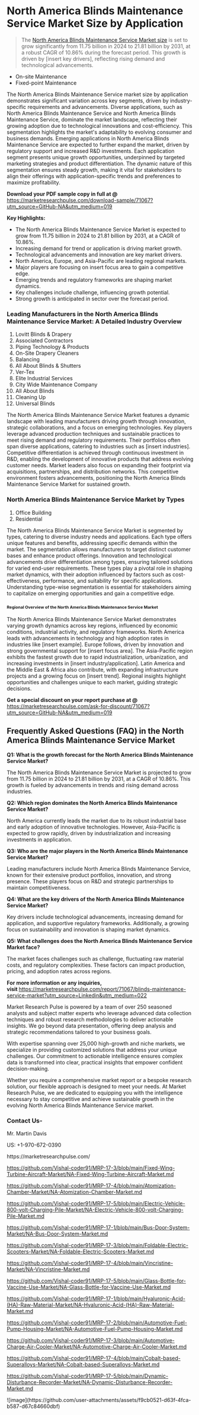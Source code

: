 <h1>North America Blinds Maintenance Service Market&nbsp;Size by Application</h1><blockquote><p>The <a href="https://marketresearchpulse.com/download-sample/71067?utm_source=GitHub-NA&amp;utm_medium=019">North America Blinds Maintenance Service Market size</a> is set to grow significantly from 11.75 billion in 2024 to 21.81 billion by 2031, at a robust CAGR of 10.86% during the forecast period. This growth is driven by [insert key drivers], reflecting rising demand and technological advancements.</p></blockquote><ul><li>On-site Maintenance<li> Fixed-point Maintenance</li></ul><p>The North America Blinds Maintenance Service market size by application demonstrates significant variation across key segments, driven by industry-specific requirements and advancements. Diverse applications, such as North America Blinds Maintenance Service and North America Blinds Maintenance Service, dominate the market landscape, reflecting their growing adoption due to technological innovations and cost-efficiency. This segmentation highlights the market's adaptability to evolving consumer and business demands. Emerging applications in North America Blinds Maintenance Service are expected to further expand the market, driven by regulatory support and increased R&D investments. Each application segment presents unique growth opportunities, underpinned by targeted marketing strategies and product differentiation. The dynamic nature of this segmentation ensures steady growth, making it vital for stakeholders to align their offerings with application-specific trends and preferences to maximize profitability.</p><p><strong>Download your PDF sample copy in full at @ </strong><a href="https://marketresearchpulse.com/download-sample/71067?utm_source=GitHub-NA&amp;utm_medium=019">https://marketresearchpulse.com/download-sample/71067?utm_source=GitHub-NA&amp;utm_medium=019</a></p><p><strong>Key Highlights: </strong></p><ul><li>The North America Blinds Maintenance Service Market is expected to grow from 11.75 billion in 2024 to 21.81 billion by 2031, at a CAGR of 10.86%.</li><li>Increasing demand for trend or application is driving market growth.</li><li>Technological advancements and innovation are key market drivers.</li><li>North America, Europe, and Asia-Pacific are leading regional markets.</li><li>Major players are focusing on insert focus area to gain a competitive edge.</li><li>Emerging trends and regulatory frameworks are shaping market dynamics.</li><li>Key challenges include challenge, influencing growth potential.</li><li>Strong growth is anticipated in sector over the forecast period.</li></ul><h3>Leading Manufacturers in the North America Blinds Maintenance Service Market: A Detailed Industry Overview</h3><ol><li>Lovitt Blinds & Drapery</li><li>Associated Contractors</li><li>Piping Technology & Products</li><li>On-Site Drapery Cleaners</li><li>Balancing</li><li>All About Blinds & Shutters</li><li>Ver-Tex</li><li>Elite Industrial Services</li><li>City Wide Maintenance Company</li><li>All About Blinds</li><li>Cleaning Up</li><li>Universal Blinds</li></ol><div class="flex max-w-full flex-col flex-grow"><div class="min-h-8 text-message flex w-full flex-col items-end gap-2 whitespace-normal break-words [.text-message+&amp;]:mt-5" dir="auto" data-message-author-role="assistant" data-message-id="fd8432e4-4910-450d-b182-61b7bfb0a01f" data-message-model-slug="gpt-4o"><div class="flex w-full flex-col gap-1 empty:hidden first:pt-[3px]"><div class="markdown prose w-full break-words dark:prose-invert light"><p>The North America Blinds Maintenance Service Market features a dynamic landscape with leading manufacturers driving growth through innovation, strategic collaborations, and a focus on emerging technologies. Key players leverage advanced production techniques and sustainable practices to meet rising demand and regulatory requirements. Their portfolios often span diverse applications, catering to industries such as [insert industries]. Competitive differentiation is achieved through continuous investment in R&amp;D, enabling the development of innovative products that address evolving customer needs. Market leaders also focus on expanding their footprint via acquisitions, partnerships, and distribution networks. This competitive environment fosters advancements, positioning the North America Blinds Maintenance Service Market for sustained growth.</p></div></div></div></div><h3>North America Blinds Maintenance Service Market by Types</h3><ol><li>Office Building<li> Residential</li></ol><div class="flex max-w-full flex-col flex-grow"><div class="min-h-8 text-message flex w-full flex-col items-end gap-2 whitespace-normal break-words [.text-message+&amp;]:mt-5" dir="auto" data-message-author-role="assistant" data-message-id="084470be-0bb7-4664-bddf-5156b4f41249" data-message-model-slug="gpt-4o-mini"><div class="flex w-full flex-col gap-1 empty:hidden first:pt-[3px]"><div class="markdown prose w-full break-words dark:prose-invert light"><p>The North America Blinds Maintenance Service Market is segmented by types, catering to diverse industry needs and applications. Each type offers unique features and benefits, addressing specific demands within the market. The segmentation allows manufacturers to target distinct customer bases and enhance product offerings. Innovation and technological advancements drive differentiation among types, ensuring tailored solutions for varied end-user requirements. These types play a pivotal role in shaping market dynamics, with their adoption influenced by factors such as cost-effectiveness, performance, and suitability for specific applications. Understanding type-wise segmentation is essential for stakeholders aiming to capitalize on emerging opportunities and gain a competitive edge.</p></div></div></div></div><h3><span style="font-size: 11px;">Regional Overview of the North America Blinds Maintenance Service Market</span></h3><div class="flex max-w-full flex-col flex-grow"><div class="min-h-8 text-message flex w-full flex-col items-end gap-2 whitespace-normal break-words [.text-message+&amp;]:mt-5" dir="auto" data-message-author-role="assistant" data-message-id="e9038762-ce64-4e30-91c9-9bd413514231" data-message-model-slug="gpt-4o-mini"><div class="flex w-full flex-col gap-1 empty:hidden first:pt-[3px]"><div class="markdown prose w-full break-words dark:prose-invert light"><p>The North America Blinds Maintenance Service Market demonstrates varying growth dynamics across key regions, influenced by economic conditions, industrial activity, and regulatory frameworks. North America leads with advancements in technology and high adoption rates in industries like [insert example]. Europe follows, driven by innovation and strong governmental support for [insert focus area]. The Asia-Pacific region exhibits the fastest growth due to rapid industrialization, urbanization, and increasing investments in [insert industry/application]. Latin America and the Middle East &amp; Africa also contribute, with expanding infrastructure projects and a growing focus on [insert trend]. Regional insights highlight opportunities and challenges unique to each market, guiding strategic decisions.</p></div></div></div></div><p><strong>Get a special discount on your report purchase at @ </strong><a href="https://marketresearchpulse.com/ask-for-discount/71067?utm_source=GitHub-NA&amp;utm_medium=019">https://marketresearchpulse.com/ask-for-discount/71067?utm_source=GitHub-NA&amp;utm_medium=019</a></p><h2>Frequently Asked Questions (FAQ) in the North America Blinds Maintenance Service Market</h2><p><strong>Q1: What is the growth forecast for the North America Blinds Maintenance Service Market?</strong></p><p>The North America Blinds Maintenance Service Market is projected to grow from 11.75 billion in 2024 to 21.81 billion by 2031, at a CAGR of 10.86%. This growth is fueled by advancements in trends and rising demand across industries.</p><p><strong>Q2: Which region dominates the North America Blinds Maintenance Service Market?</strong></p><p>North America currently leads the market due to its robust industrial base and early adoption of innovative technologies. However, Asia-Pacific is expected to grow rapidly, driven by industrialization and increasing investments in application.</p><p><strong>Q3: Who are the major players in the North America Blinds Maintenance Service Market?</strong></p><p>Leading manufacturers include North America Blinds Maintenance Service, known for their extensive product portfolios, innovation, and strong presence. These players focus on R&amp;D and strategic partnerships to maintain competitiveness.</p><p><strong>Q4: What are the key drivers of the North America Blinds Maintenance Service Market?</strong></p><p>Key drivers include technological advancements, increasing demand for application, and supportive regulatory frameworks. Additionally, a growing focus on sustainability and innovation is shaping market dynamics.</p><p><strong>Q5: What challenges does the North America Blinds Maintenance Service Market face?</strong></p><p>The market faces challenges such as challenge, fluctuating raw material costs, and regulatory complexities. These factors can impact production, pricing, and adoption rates across regions.</p><p><strong>For more information or any inquiries, visit&nbsp;</strong><a href="https://marketresearchpulse.com/report/71067/blinds-maintenance-service-market?utm_source=Linkedin&utm_medium=022">https://marketresearchpulse.com/report/71067/blinds-maintenance-service-market?utm_source=Linkedin&utm_medium=022</a></p><p>Market Research Pulse is powered by a team of over 250 seasoned analysts and subject matter experts who leverage advanced data collection techniques and robust research methodologies to deliver actionable insights. We go beyond data presentation, offering deep analysis and strategic recommendations tailored to your business goals.</p><p>With expertise spanning over 25,000 high-growth and niche markets, we specialize in providing customized solutions that address your unique challenges. Our commitment to actionable intelligence ensures complex data is transformed into clear, practical insights that empower confident decision-making.</p><p>Whether you require a comprehensive market report or a bespoke research solution, our flexible approach is designed to meet your needs. At Market Research Pulse, we are dedicated to equipping you with the intelligence necessary to stay competitive and achieve sustainable growth in the evolving North America Blinds Maintenance Service market.</p><h3><strong>Contact Us-</strong></h3><p>Mr. Martin Davis</p><p>US: +1-970-672-0390</p><p>https://marketresearchpulse.com/</p><p><a href="https://github.com/Vishal-coder91/MRP-17-3/blob/main/Fixed-Wing-Turbine-Aircraft-Market/NA-Fixed-Wing-Turbine-Aircraft-Market.md">https://github.com/Vishal-coder91/MRP-17-3/blob/main/Fixed-Wing-Turbine-Aircraft-Market/NA-Fixed-Wing-Turbine-Aircraft-Market.md</a></p><p><a href="https://github.com/Vishal-coder91/MRP-17-4/blob/main/Atomization-Chamber-Market/NA-Atomization-Chamber-Market.md">https://github.com/Vishal-coder91/MRP-17-4/blob/main/Atomization-Chamber-Market/NA-Atomization-Chamber-Market.md</a></p><p><a href="https://github.com/Vishal-coder91/MRP-17-5/blob/main/Electric-Vehicle-800-volt-Charging-Pile-Market/NA-Electric-Vehicle-800-volt-Charging-Pile-Market.md">https://github.com/Vishal-coder91/MRP-17-5/blob/main/Electric-Vehicle-800-volt-Charging-Pile-Market/NA-Electric-Vehicle-800-volt-Charging-Pile-Market.md</a></p><p><a href="https://github.com/Vishal-coder91/MRP-17-1/blob/main/Bus-Door-System-Market/NA-Bus-Door-System-Market.md">https://github.com/Vishal-coder91/MRP-17-1/blob/main/Bus-Door-System-Market/NA-Bus-Door-System-Market.md</a></p><p><a href="https://github.com/Vishal-coder91/MRP-17-3/blob/main/Foldable-Electric-Scooters-Market/NA-Foldable-Electric-Scooters-Market.md">https://github.com/Vishal-coder91/MRP-17-3/blob/main/Foldable-Electric-Scooters-Market/NA-Foldable-Electric-Scooters-Market.md</a></p><p><a href="https://github.com/Vishal-coder91/MRP-17-4/blob/main/Vincristine-Market/NA-Vincristine-Market.md">https://github.com/Vishal-coder91/MRP-17-4/blob/main/Vincristine-Market/NA-Vincristine-Market.md</a></p><p><a href="https://github.com/Vishal-coder91/MRP-17-5/blob/main/Glass-Bottle-for-Vaccine-Use-Market/NA-Glass-Bottle-for-Vaccine-Use-Market.md">https://github.com/Vishal-coder91/MRP-17-5/blob/main/Glass-Bottle-for-Vaccine-Use-Market/NA-Glass-Bottle-for-Vaccine-Use-Market.md</a></p><p><a href="https://github.com/Vishal-coder91/MRP-17-1/blob/main/Hyaluronic-Acid-(HA)-Raw-Material-Market/NA-Hyaluronic-Acid-(HA)-Raw-Material-Market.md">https://github.com/Vishal-coder91/MRP-17-1/blob/main/Hyaluronic-Acid-(HA)-Raw-Material-Market/NA-Hyaluronic-Acid-(HA)-Raw-Material-Market.md</a></p><p><a href="https://github.com/Vishal-coder91/MRP-17-2/blob/main/Automotive-Fuel-Pump-Housing-Market/NA-Automotive-Fuel-Pump-Housing-Market.md">https://github.com/Vishal-coder91/MRP-17-2/blob/main/Automotive-Fuel-Pump-Housing-Market/NA-Automotive-Fuel-Pump-Housing-Market.md</a></p><p><a href="https://github.com/Vishal-coder91/MRP-17-3/blob/main/Automotive-Charge-Air-Cooler-Market/NA-Automotive-Charge-Air-Cooler-Market.md">https://github.com/Vishal-coder91/MRP-17-3/blob/main/Automotive-Charge-Air-Cooler-Market/NA-Automotive-Charge-Air-Cooler-Market.md</a></p><p><a href="https://github.com/Vishal-coder91/MRP-17-4/blob/main/Cobalt-based-Superalloys-Market/NA-Cobalt-based-Superalloys-Market.md">https://github.com/Vishal-coder91/MRP-17-4/blob/main/Cobalt-based-Superalloys-Market/NA-Cobalt-based-Superalloys-Market.md</a></p><p><a href="https://github.com/Vishal-coder91/MRP-17-5/blob/main/Dynamic-Disturbance-Recorder-Market/NA-Dynamic-Disturbance-Recorder-Market.md">https://github.com/Vishal-coder91/MRP-17-5/blob/main/Dynamic-Disturbance-Recorder-Market/NA-Dynamic-Disturbance-Recorder-Market.md</a></p>
![image](https://github.com/user-attachments/assets/f9cb0521-d63f-4fca-b587-d67c84660dbf)
